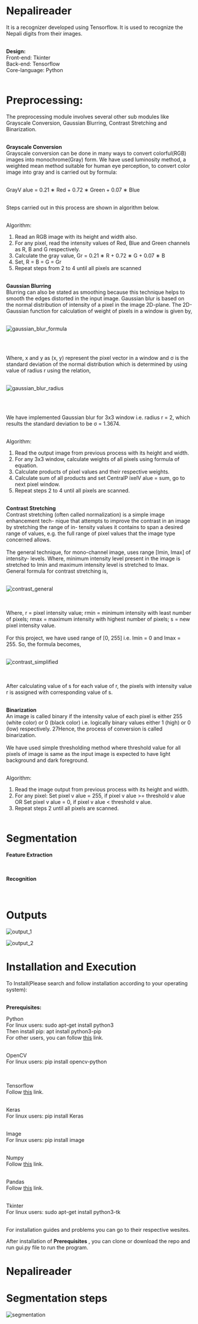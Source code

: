 # Nepalireader

It is a recognizer developed using Tensorflow. It is used to recognize the Nepali digits from their images.<br/><br/>

<b>Design:</b><br/>
Front-end: Tkinter<br/>
Back-end: Tensorflow<br/>
Core-language: Python<br/><br/>

# Preprocessing:
The preprocessing module involves several other sub modules like Grayscale Conversion, Gaussian Blurring, Contrast Stretching and Binarization.<br/><br/>

<b>Grayscale Conversion</b><br/>
Grayscale conversion can be done in many ways to convert colorful(RGB) images into
monochrome(Gray) form. We have used luminosity method, a weighted mean method
suitable for human eye perception, to convert color image into gray and is carried out
by formula:<br/><br/>

GrayV alue = 0.21 ∗ Red + 0.72 ∗ Green + 0.07 ∗ Blue<br/><br/>

Steps carried out in this process are shown in algorithm below.<br/><br/>

Algorithm:<br/>
1. Read an RGB image with its height and width also.<br/>
2. For any pixel, read the intensity values of Red, Blue and Green channels as R, B
and G respectively.<br/>
3. Calculate the gray value, Gr = 0.21 ∗ R + 0.72 ∗ G + 0.07 ∗ B<br/>
4. Set, R = B = G = Gr <br/>
5. Repeat steps from 2 to 4 until all pixels are scanned <br/><br/>


<b>Gaussian Blurring</b><br/>
Blurring can also be stated as smoothing because this technique helps to smooth the
edges distorted in the input image. Gaussian blur is based on the normal distribution of
intensity of a pixel in the image 2D-plane. The 2D-Gaussian function for calculation of
weight of pixels in a window is given by,<br/><br/>

![gaussian_blur_formula](https://github.com/samirkhanal35/Nepalireader/blob/master/gaussian_blur_formula.png)

<br/><br/>

Where, x and y as (x, y) represent the pixel vector in a window and σ is the standard
deviation of the normal distribution which is determined by using value of radius r
using the relation,<br/><br/>

![gaussian_blur_radius](https://github.com/samirkhanal35/Nepalireader/blob/master/gaussian_blur_radius.png)

<br/><br/>

We have implemented Gaussian blur for 3x3 window i.e. radius r = 2, which results
the standard deviation to be σ = 1.3674.<br/><br/>

Algorithm:<br/>
1. Read the output image from previous process with its height and width.<br/>
2. For any 3x3 window, calculate weights of all pixels using formula of equation. <br/>
3. Calculate products of pixel values and their respective weights.<br/>
4. Calculate sum of all products and set CentralP ixelV alue = sum, go to next pixel window.<br/>
5. Repeat steps 2 to 4 until all pixels are scanned. <br/><br/>

<b>Contrast Stretching</b><br/>
Contrast stretching (often called normalization) is a simple image enhancement tech-
nique that attempts to improve the contrast in an image by stretching the range of in-
tensity values it contains to span a desired range of values, e.g. the full range of pixel
values that the image type concerned allows.<br/><br/>
The general technique, for mono-channel image, uses range [Imin, Imax] of intensity-
levels. Where, minimum intensity level present in the image is stretched to Imin and
maximum intensity level is stretched to Imax.<br/>
General formula for contrast stretching is,<br/><br/>

![contrast_general](https://github.com/samirkhanal35/Nepalireader/blob/master/contrast_general.png)

<br/><br/>
Where, r = pixel intensity value; rmin = minimum intensity with least number of
pixels; rmax = maximum intensity with highest number of pixels; s = new pixel
intensity value.<br/><br/>
For this project, we have used range of [0, 255] i.e. Imin = 0 and Imax = 255. So,
the formula becomes,<br/><br/>

![contrast_simplified](https://github.com/samirkhanal35/Nepalireader/blob/master/contrast_simplified.png)


<br/><br/>
After calculating value of s for each value of r, the pixels with intensity value r is
assigned with corresponding value of s.<br/><br/>

<b>Binarization</b><br/>
An image is called binary if the intensity value of each pixel is either 255 (white color)
or 0 (black color) i.e. logically binary values either 1 (high) or 0 (low) respectively.
27Hence, the process of conversion is called binarization.<br/><br/>
We have used simple thresholding method where threshold value for all pixels of image
is same as the input image is expected to have light background and dark foreground.<br/><br/>

Algorithm:<br/>
1. Read the image output from previous process with its height and width.<br/>
2. For any pixel: Set pixel v alue = 255, if pixel v alue >= threshold v alue OR Set
pixel v alue = 0, if pixel v alue < threshold v alue.<br/>
3. Repeat steps 2 until all pixels are scanned.<br/><br/>


# Segmentation
<b>Feature Extraction</b><br/>
<br/><br/>

<b>Recognition</b><br/>
<br/><br/>



# Outputs
![output_1](https://github.com/samirkhanal35/Nepalireader/blob/master/nepali_reader_op.png)

![output_2](https://github.com/samirkhanal35/Nepalireader/blob/master/nepali_reader_op1.png)

# Installation and Execution

To Install(Please search and follow installation according to your operating system):<br /><br />

<b>Prerequisites:</b><br />

Python<br />
For linux users: sudo apt-get install python3<br />
Then install pip: apt install python3-pip<br />
For other users, you can follow <a href="https://www.python.org/downloads/">this</a> link.<br /><br />

OpenCV<br />
For linux users: pip install opencv-python<br /><br /><br />

Tensorflow<br />
Follow <a href="https://www.tensorflow.org/install/pip">this</a> link.<br /><br />

Keras<br />
For linux users: pip install Keras<br /><br />

Image<br />
For linux users: pip install image<br /><br />

Numpy<br />
Follow <a href="https://numpy.org/install/">this</a> link.<br /><br />

Pandas<br />
Follow <a href="https://pandas.pydata.org/pandas-docs/stable/getting_started/install.html">this</a> link.<br /><br />

Tkinter<br />
For linux users: sudo apt-get install python3-tk<br /><br />

For installation guides and problems you can go to their respective wesites.<br />

After installation of <b>Prerequisites</b> , you can clone or download the repo and run gui.py file to run the program.<br />




# Nepalireader



# Segmentation steps
![segmentation](https://github.com/samirkhanal35/Nepalireader/blob/master/segmentation.png)


